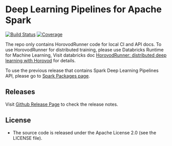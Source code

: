 Deep Learning Pipelines for Apache Spark
============================================================
[![Build Status][pkg-build-badge]][pkg-build-link] [![Coverage][pkg-cov-badge]][pkg-cov-link]

  [pkg-build-badge]: https://travis-ci.org/databricks/spark-deep-learning.svg?branch=master
  [pkg-build-link]: https://travis-ci.org/databricks/spark-deep-learning
  [pkg-cov-badge]: https://codecov.io/gh/databricks/spark-deep-learning/coverage.svg?branch=master
  [pkg-cov-link]: https://codecov.io/gh/databricks/spark-deep-learning/branch/master

The repo only contains HorovodRunner code for local CI and API docs. To use HorovodRunner for distributed training, please use Databricks Runtime for Machine Learning,
Visit databricks doc [HorovodRunner: distributed deep learning with Horovod](https://docs.databricks.com/applications/machine-learning/train-model/distributed-training/horovod-runner.html) for details.

To use the previous release that contains Spark Deep Learning Pipelines API, please go to [Spark Packages page](https://spark-packages.org/package/databricks/spark-deep-learning).


## Releases
Visit [Github Release Page](https://github.com/databricks/spark-deep-learning/releases) to check the release notes.


## License
* The source code is released under the Apache License 2.0 (see the LICENSE file).

